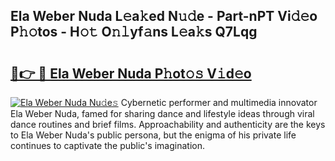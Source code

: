 ## Ela Weber Nuda L𝚎a𝚔ed N𝚞𝚍e - Part-nPT Vi𝚍𝚎o P𝚑𝚘tos - H𝚘𝚝 O𝚗𝚕yf𝚊ns L𝚎a𝚔s Q7Lqg

# <h2><a href="http://kf1dna1.oniu.top/?m=Ela+Weber+Nuda">🔗👉 🔴 Ela Weber Nuda P𝚑ot𝚘𝚜 V𝚒d𝚎o</a></h2>

[![Ela Weber Nuda Nu𝚍e𝚜](https://i.imgur.com/0qMVB7G.gif)](http://kf1dna1.oniu.top/?m=Ela+Weber+Nuda)
Cybernetic performer and multimedia innovator Ela Weber Nuda, famed for sharing dance and lifestyle ideas through viral dance routines and brief films. Approachability and authenticity are the keys to Ela Weber Nuda's public persona, but the enigma of his private life continues to captivate the public's imagination.  
